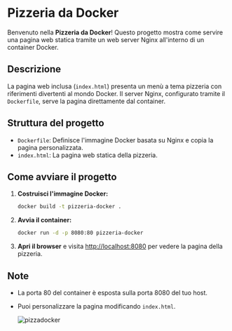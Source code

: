 # Pizzeria da Docker

Benvenuto nella **Pizzeria da Docker**! Questo progetto mostra come servire una pagina web statica tramite un web server Nginx all'interno di un container Docker.

## Descrizione

La pagina web inclusa (`index.html`) presenta un menù a tema pizzeria con riferimenti divertenti al mondo Docker. Il server Nginx, configurato tramite il `Dockerfile`, serve la pagina direttamente dal container.

## Struttura del progetto

- `Dockerfile`: Definisce l'immagine Docker basata su Nginx e copia la pagina personalizzata.
- `index.html`: La pagina web statica della pizzeria.

## Come avviare il progetto

1. **Costruisci l'immagine Docker:**

   ```sh
   docker build -t pizzeria-docker .
   ```

2. **Avvia il container:**

   ```sh
   docker run -d -p 8080:80 pizzeria-docker
   ```

3. **Apri il browser** e visita [http://localhost:8080](http://localhost:8080) per vedere la pagina della pizzeria.

## Note

- La porta 80 del container è esposta sulla porta 8080 del tuo host.
- Puoi personalizzare la pagina modificando `index.html`.

  ![pizzadocker](https://github.com/user-attachments/assets/20770583-59de-4b29-8fd1-7aef7c84d8d3)
